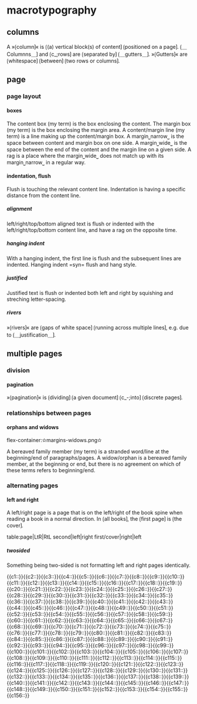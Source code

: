 # macrotypography

## columns

A »⟮column⟯« is ⟮(a) vertical block(s) of content⟯ ⟮positioned on a page⟯.
⟮＿Columnns＿⟯ and ⟮c_;rows⟯ are ⟮separated by⟯ ⟮＿gutters＿⟯.
»⟮Gutters⟯« are ⟮whitespace⟯ ⟮between⟯ ⟮two rows or columns⟯.

## page

### page layout

#### boxes

The content box (my term) is the box enclosing the content.
The margin box (my term) is the box enclosing the margin area.
A content/margin line (my term) is a line making up the content/margin box.
A margin⎵narrow⎵ is the space between content and margin box on one side.
A margin⎵wide⎵ is the space between the end of the content and the margin line on a given side.
A rag is a place where the margin⎵wide⎵ does not match up with its margin⎵narrow⎵ in a regular way.

#### indentation, flush

Flush is touching the relevant content line.
Indentation is having a specific distance from the content line.

##### alignment

left/right/top/bottom aligned text is flush or indented with the left/right/top/bottom content line, and have a rag on the opposite time.

##### hanging indent

With a hanging indent, the first line is flush and the subsequent lines are indented.
Hanging indent =syn= flush and hang style.

##### justified

Justified text is flush or indented both left and right by squishing and streching letter-spacing.

##### rivers

»⟮rivers⟯« are ⟮gaps of white space⟯ ⟮running across multiple lines⟯, e.g. due to ⟮＿justification＿⟯.

## multiple pages

### division

#### pagination

»⟮pagination⟯« is ⟮dividing⟯ ⟮a given document⟯ ⟮c_-;into⟯ ⟮discrete pages⟯.

### relationships between pages

#### orphans and widows

flex-container:✫margins-widows.png✫


A bereaved family member (my term) is a stranded word/line at the beginning/end of paragraphs/pages.
A widow/orphan is a bereaved family member, at the beginning or end, but there is no agreement on which of these terms refers to beginning/end.

### alternating pages

#### left and right

A left/right page is a page that is on the left/right of the book spine when reading a book in a normal direction.
In ⟮all books⟯, the ⟮first page⟯ is ⟮the cover⟯.


table:page|LtR|RtL
second|left|right
first/cover|right|left

##### twosided

Something being two-sided is not formatting left and right pages identically.

<span class="cloze-dump">{{c1::}}{{c2::}}{{c3::}}{{c4::}}{{c5::}}{{c6::}}{{c7::}}{{c8::}}{{c9::}}{{c10::}}{{c11::}}{{c12::}}{{c13::}}{{c14::}}{{c15::}}{{c16::}}{{c17::}}{{c18::}}{{c19::}}{{c20::}}{{c21::}}{{c22::}}{{c23::}}{{c24::}}{{c25::}}{{c26::}}{{c27::}}{{c28::}}{{c29::}}{{c30::}}{{c31::}}{{c32::}}{{c33::}}{{c34::}}{{c35::}}{{c36::}}{{c37::}}{{c38::}}{{c39::}}{{c40::}}{{c41::}}{{c42::}}{{c43::}}{{c44::}}{{c45::}}{{c46::}}{{c47::}}{{c48::}}{{c49::}}{{c50::}}{{c51::}}{{c52::}}{{c53::}}{{c54::}}{{c55::}}{{c56::}}{{c57::}}{{c58::}}{{c59::}}{{c60::}}{{c61::}}{{c62::}}{{c63::}}{{c64::}}{{c65::}}{{c66::}}{{c67::}}{{c68::}}{{c69::}}{{c70::}}{{c71::}}{{c72::}}{{c73::}}{{c74::}}{{c75::}}{{c76::}}{{c77::}}{{c78::}}{{c79::}}{{c80::}}{{c81::}}{{c82::}}{{c83::}}{{c84::}}{{c85::}}{{c86::}}{{c87::}}{{c88::}}{{c89::}}{{c90::}}{{c91::}}{{c92::}}{{c93::}}{{c94::}}{{c95::}}{{c96::}}{{c97::}}{{c98::}}{{c99::}}{{c100::}}{{c101::}}{{c102::}}{{c103::}}{{c104::}}{{c105::}}{{c106::}}{{c107::}}{{c108::}}{{c109::}}{{c110::}}{{c111::}}{{c112::}}{{c113::}}{{c114::}}{{c115::}}{{c116::}}{{c117::}}{{c118::}}{{c119::}}{{c120::}}{{c121::}}{{c122::}}{{c123::}}{{c124::}}{{c125::}}{{c126::}}{{c127::}}{{c128::}}{{c129::}}{{c130::}}{{c131::}}{{c132::}}{{c133::}}{{c134::}}{{c135::}}{{c136::}}{{c137::}}{{c138::}}{{c139::}}{{c140::}}{{c141::}}{{c142::}}{{c143::}}{{c144::}}{{c145::}}{{c146::}}{{c147::}}{{c148::}}{{c149::}}{{c150::}}{{c151::}}{{c152::}}{{c153::}}{{c154::}}{{c155::}}{{c156::}}</span>